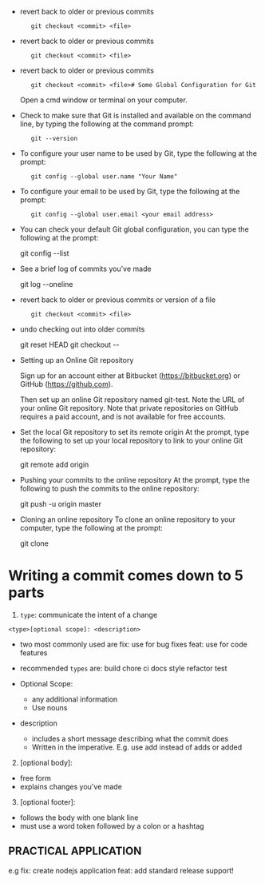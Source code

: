 
* revert back to older or previous commits

         git checkout <commit> <file>
* revert back to older or previous commits

         git checkout <commit> <file>
* revert back to older or previous commits

         git checkout <commit> <file># Some Global Configuration for Git

	Open a cmd window or terminal on your computer.

* Check to make sure that Git is installed and available on the command line, by typing the
  following at the command prompt:

         git --version

* To configure your user name to be used by Git, type the following at the prompt:

         git config --global user.name "Your Name"

* To configure your email to be used by Git, type the following at the prompt:
 
         git config --global user.email <your email address>

* You can check your default Git global configuration, you can type the following at the prompt:
	
	 git config --list

* See a brief log of commits you've made

	 git log --oneline

* revert back to older or previous commits or version of a file

         git checkout <commit> <file>

* undo checking out into older commits

	 git reset HEAD <file>
	 git checkout -- <file>


* Setting up an Online Git repository

	Sign up for an account either at Bitbucket (https://bitbucket.org) or GitHub (https://github.com).

	Then set up an online Git repository named git-test. Note the URL of your online Git repository. Note that private repositories on GitHub requires a paid account, and is not available for free accounts.

* Set the local Git repository to set its remote origin
  At the prompt, type the following to set up your local repository to link to your online Git repository:
	
	git remote add origin <repository URL>

* Pushing your commits to the online repository
  At the prompt, type the following to push the commits to the online repository:

	git push -u origin master

* Cloning an online repository
To clone an online repository to your computer, type the following at the prompt:

	git clone <repository URL>







# Writing a commit comes down to 5 parts

1. `type`: communicate the intent of a change

  `<type>[optional scope]: <description>`
  
  - two most commonly used are 
     fix:  use for bug fixes
     feat: use for code features
 
  - recommended `types` are:
 	build
 	chore
 	ci
 	docs
 	style
 	refactor
 	test

  - Optional Scope:

    * any additional information
    * Use nouns
 
  - description

    * includes a short message describing what the commit does
    * Written in the imperative. E.g. use add instead of adds or added


2. [optional body]: 
  - free form
  - explains changes you've made


3. [optional footer]:
  - follows the body with one blank line
  - must use a word token followed by a colon or a hashtag

 
## PRACTICAL APPLICATION
e.g fix: create nodejs application
    feat: add standard release support!
 
